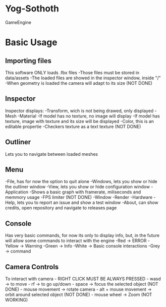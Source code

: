 # Yog-Sothoth
GameEngine

# Basic Usage

## Importing files

This software ONLY loads .fbx files
	-Those files must be stored in data/assets
	-The loaded files are showed in the inspector window, inside "/"
	-When geometry is loaded the camera will adapt to its size (NOT DONE)

## Inspector

Inspector displays:
	-Transform, wich is not being drawed, only displayed
	-Mesh
	-Material
		-If model has no texture, no image will display
		-If model has texture, image with texture and its size will be displayed
		-Color, this is an editable propertie
		-Checkers texture as a text texture (NOT DONE)

## Outliner

Lets you to navigate between loaded meshes

## Menu

-File, has for now the option to quit alone
-Windows, lets you show or hide the outliner window
-View, lets you show or hide configuration window
	-Application
		-Shows a basic graph with framerate, miliseconds and memmory usage
		-FPS limiter (NOT DONE)
	-Window
	-Render
	-Hardware
-Help, lets you to report an issue and show a test window
-About, can show credits, open repository and navigate to releases page

## Console

Has very basic commands, for now its only to display info, but, in the future will allow some commands to interact with the engine
-Red -> ERROR
-Yellow -> Warning
-Green -> Info
-White -> Basic console interactions
-Grey -> command

## Camera Controls

To interact with camera
	- RIGHT CLICK MUST BE ALWAYS PRESSED
	- wasd -> to move
	- rf -> to go up/down
	- space -> focus the selected object (NOT DONE)
	- mouse movement -> rotate camera
	- alt + mouse movement -> orbit around selected object (NOT DONE)
	- mouse wheel -> Zoom (NOT WORKING)





